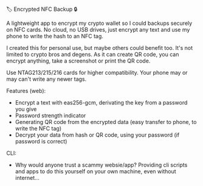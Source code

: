 🏷️ Encrypted NFC Backup 🔒

A lightweight app to encrypt my crypto wallet so I could backups securely on NFC cards. No cloud, no USB drives, just encrypt any text and use my phone to write the hash to an NFC tag.

I created this for personal use, but maybe others could benefit too. It's not limited to crypto bros and degens. As it can create QR code, you can encrypt anything, take a screenshot or print the QR code.

Use NTAG213/215/216 cards for higher compatibility. Your phone may or may can't write any newer tags.

Features (web):
 - Encrypt a text with eas256-gcm, derivating the key from a password you give
 - Password strength indicator
 - Generating QR code from the encrypted data (easy transfer to phone, to write the NFC tag)
 - Decrypt your data from hash or QR code, using your password (if password is correct)

CLI:
 - Why would anyone trust a scammy websie/app? Providing cli scripts and apps to do this yourself on your own machine, even without internet...

